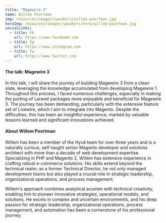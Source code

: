 ```yaml
---
title: "Magewire 3"
name: Willem Poortman
img: resources/images/speakers/willem-poortman.jpg
heroImg: resources/images/speakers/hero/willem-poortman.jpg
socialLinks: 
  - title: Fb
    url: https://www.facebook.com
  - title: Ig
    url: https://www.instagram.com
  - title: Tw
    url: https://www.twitter.com
---
```


#### The talk: Magewire 3

In this talk, I will share the journey of building Magewire 3 from a clean slate, leveraging the knowledge accumulated from developing Magewire 1. Throughout this process, I faced numerous challenges, especially in making the porting of Laravel packages more enjoyable and beneficial for Magewire 3. The journey has been demanding, particularly with the extensive feature set of Livewire, which I aim to integrate into Magento. Despite the difficulties, this has been an insightful experience, marked by valuable lessons learned and significant innovations achieved.

#### About Willem Poortman

Willem has been a member of the Hyvä team for over three years and is a naturally curious, self-taught senior Magento developer and solutions architect with more than a decade of web development expertise. Specializing in PHP and Magento 2, Willem has extensive experience in crafting robust e-commerce solutions. His skills extend beyond the technical realm; as a former Technical Director, he not only managed development teams but also played a crucial role in strategic leadership, organizational operations, and process management.

Willem's approach combines analytical acumen with technical creativity, enabling him to pioneer innovative strategies, operational models, and solutions. He excels in complex and uncertain environments, and his deep passion for strategic leadership, organizational operations, process management, and automation has been a cornerstone of his professional journey.
